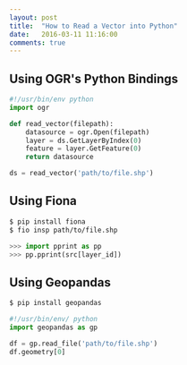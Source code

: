 ```yaml
---
layout: post
title:  "How to Read a Vector into Python"
date:   2016-03-11 11:16:00
comments: true
---
```


## Using OGR's Python Bindings

```python
#!/usr/bin/env python
import ogr

def read_vector(filepath):
    datasource = ogr.Open(filepath)
    layer = ds.GetLayerByIndex(0)
    feature = layer.GetFeature(0)
    return datasource

ds = read_vector('path/to/file.shp')
```

## Using Fiona

```bash
$ pip install fiona
$ fio insp path/to/file.shp
```

```python
>>> import pprint as pp
>>> pp.pprint(src[layer_id])
```

## Using Geopandas

```bash
$ pip install geopandas
```

```python
#!/usr/bin/env/ python
import geopandas as gp

df = gp.read_file('path/to/file.shp')
df.geometry[0]
```
